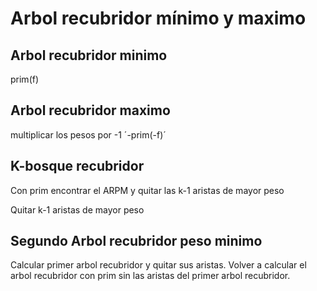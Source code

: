 # Arbol recubridor mínimo y maximo

## Arbol recubridor minimo

prim(f)

## Arbol recubridor maximo

multiplicar los pesos por -1
´-prim(-f)´

## K-bosque recubridor

Con prim encontrar el ARPM y quitar las k-1 aristas de mayor peso

Quitar k-1 aristas de mayor peso

## Segundo Arbol recubridor peso minimo

Calcular primer arbol recubridor y quitar sus aristas.
Volver a calcular el arbol recubridor con prim sin las aristas del primer arbol recubridor.
